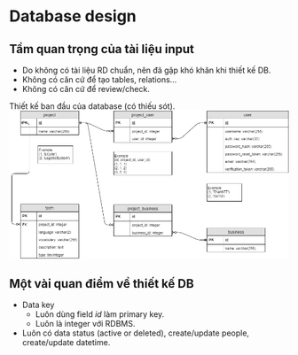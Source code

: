 # Database design

## Tầm quan trọng của tài liệu input

* Do không có tài liệu RD chuẩn, nên đã gặp khó khăn khi thiết kế DB.
* Không có căn cứ để tạo tables, relations...
* Không có căn cứ để review/check.

Thiết kế ban đầu của database (có thiếu sót).
![ERD](material/DBdesign-first.png)

## Một vài quan điểm về thiết kế DB

* Data key
  * Luôn dùng field *id* làm primary key.
  * Luôn là integer với RDBMS.
* Luôn có data status (active or deleted), create/update people, create/update datetime.
